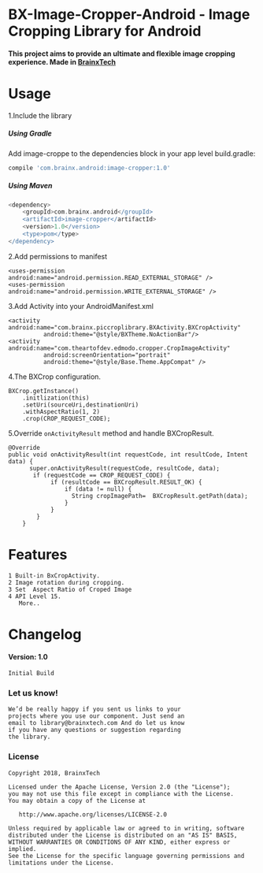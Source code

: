 # BX-Image-Cropper-Android - Image Cropping Library for Android

#### This project aims to provide an ultimate and flexible image cropping experience. Made in [BrainxTech](https://brainxtech.com/)

# Usage 
1.Include the library

##### Using  Gradle
Add image-croppe to the dependencies block in your app level build.gradle:
```groovy
compile 'com.brainx.android:image-cropper:1.0'
```

##### Using  Maven
```gradle
<dependency> 
    <groupId>com.brainx.android</groupId> 
    <artifactId>image-cropper</artifactId> 
    <version>1.0</version> 
    <type>pom</type> 
</dependency>
```


 2.Add permissions to manifest

```
<uses-permission android:name="android.permission.READ_EXTERNAL_STORAGE" />
<uses-permission android:name="android.permission.WRITE_EXTERNAL_STORAGE" />

```

3.Add Activity into your AndroidManifest.xml

```
<activity android:name="com.brainx.piccroplibrary.BXActivity.BXCropActivity"
          android:theme="@style/BXTheme.NoActionBar"/>
<activity android:name="com.theartofdev.edmodo.cropper.CropImageActivity"
          android:screenOrientation="portrait"
          android:theme="@style/Base.Theme.AppCompat" />
```

4.The BXCrop configuration.

```
BXCrop.getInstance()
    .initlization(this)
    .setUri(sourceUri,destinationUri)
    .withAspectRatio(1, 2)
    .crop(CROP_REQUEST_CODE);
```

5.Override `onActivityResult` method and handle BXCropResult.

```
@Override
public void onActivityResult(int requestCode, int resultCode, Intent data) {
      super.onActivityResult(requestCode, resultCode, data);
       if (requestCode == CROP_REQUEST_CODE) {
            if (resultCode == BXCropResult.RESULT_OK) {
                if (data != null) {
                  String cropImagePath=  BXCropResult.getPath(data);
                }
            }
        }
    }
```

# Features
```
1 Built-in BxCropActivity.
2 Image rotation during cropping.
3 Set  Aspect Ratio of Croped Image 
4 API Level 15.
   More..
```


# Changelog

#### Version: 1.0

```
Initial Build
```

### Let us know!

```
We’d be really happy if you sent us links to your 
projects where you use our component. Just send an
email to library@brainxtech.com And do let us know
if you have any questions or suggestion regarding
the library. 
```

### License

    Copyright 2018, BrainxTech

    Licensed under the Apache License, Version 2.0 (the "License");
    you may not use this file except in compliance with the License.
    You may obtain a copy of the License at

       http://www.apache.org/licenses/LICENSE-2.0

    Unless required by applicable law or agreed to in writing, software
    distributed under the License is distributed on an "AS IS" BASIS,
    WITHOUT WARRANTIES OR CONDITIONS OF ANY KIND, either express or implied.
    See the License for the specific language governing permissions and
    limitations under the License.

